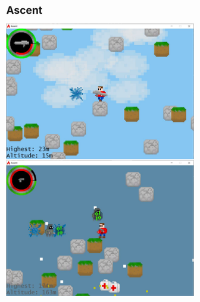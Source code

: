 # Ascent
![Oh no, a virus!](https://github.com/BornaSadeghi/Ascent/blob/master/a.JPG?raw=true)
![Ascending into the sky](https://github.com/BornaSadeghi/Ascent/blob/master/sky.JPG?raw=true)
